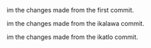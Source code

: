 im the changes made from the first commit.

im the changes made from the ikalawa commit.

im the changes made from the ikatlo commit.
